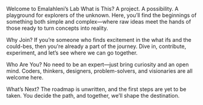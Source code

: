 Welcome to Emalahleni’s Lab
What is This? 
A project. A possibility. A playground for explorers of the unknown. Here, you’ll find the beginnings of something both simple and complex—where raw ideas meet the hands of those ready to turn concepts into reality.

Why Join? 
If you’re someone who finds excitement in the what ifs and the could-bes, then you're already a part of the journey. Dive in, contribute, experiment, and let’s see where we can go together.

Who Are You? 
No need to be an expert—just bring curiosity and an open mind. Coders, thinkers, designers, problem-solvers, and visionaries are all welcome here.

What’s Next? 
The roadmap is unwritten, and the first steps are yet to be taken. You decide the path, and together, we’ll shape the destination.
